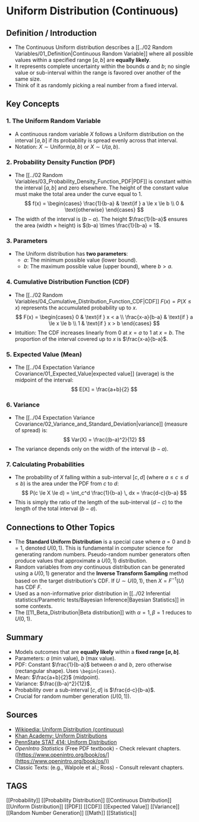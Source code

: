 # Uniform Distribution (Continuous)

## Definition / Introduction
*   The Continuous Uniform distribution describes a [[../02 Random Variables/01_Definition|Continuous Random Variable]] where all possible values within a specified range $[a, b]$ are **equally likely**.
*   It represents complete uncertainty within the bounds $a$ and $b$; no single value or sub-interval within the range is favored over another of the same size.
*   Think of it as randomly picking a real number from a fixed interval.

## Key Concepts

### 1. The Uniform Random Variable
*   A continuous random variable $X$ follows a Uniform distribution on the interval $[a, b]$ if its probability is spread evenly across that interval.
*   Notation: $X \sim \text{Uniform}(a, b)$ or $X \sim U(a, b)$.

### 2. Probability Density Function (PDF)
*   The [[../02 Random Variables/03_Probability_Density_Function_PDF|PDF]] is constant within the interval $[a, b]$ and zero elsewhere. The height of the constant value must make the total area under the curve equal to 1.
    $$
    f(x) = \begin{cases} \frac{1}{b-a} & \text{if } a \le x \le b \\ 0 & \text{otherwise} \end{cases}
    $$
*   The width of the interval is $(b-a)$. The height $\frac{1}{b-a}$ ensures the area (width $\times$ height) is $(b-a) \times \frac{1}{b-a} = 1$.

### 3. Parameters
*   The Uniform distribution has **two parameters**:
    *   $a$: The minimum possible value (lower bound).
    *   $b$: The maximum possible value (upper bound), where $b > a$.

### 4. Cumulative Distribution Function (CDF)
*   The [[../02 Random Variables/04_Cumulative_Distribution_Function_CDF|CDF]] $F(x) = P(X \le x)$ represents the accumulated probability up to $x$.
    $$
    F(x) = \begin{cases} 0 & \text{if } x < a \\ \frac{x-a}{b-a} & \text{if } a \le x \le b \\ 1 & \text{if } x > b \end{cases}
    $$
*   Intuition: The CDF increases linearly from 0 at $x=a$ to 1 at $x=b$. The proportion of the interval covered up to $x$ is $\frac{x-a}{b-a}$.

### 5. Expected Value (Mean)
*   The [[../04 Expectation Variance Covariance/01_Expected_Value|expected value]] (average) is the midpoint of the interval:
    $$ E[X] = \frac{a+b}{2} $$

### 6. Variance
*   The [[../04 Expectation Variance Covariance/02_Variance_and_Standard_Deviation|variance]] (measure of spread) is:
    $$ Var(X) = \frac{(b-a)^2}{12} $$
*   The variance depends only on the width of the interval $(b-a)$.

### 7. Calculating Probabilities
*   The probability of $X$ falling within a sub-interval $[c, d]$ (where $a \le c \le d \le b$) is the area under the PDF from $c$ to $d$:
    $$ P(c \le X \le d) = \int_c^d \frac{1}{b-a} \, dx = \frac{d-c}{b-a} $$
*   This is simply the ratio of the length of the sub-interval $(d-c)$ to the length of the total interval $(b-a)$.

## Connections to Other Topics
*   The **Standard Uniform Distribution** is a special case where $a=0$ and $b=1$, denoted $U(0, 1)$. This is fundamental in computer science for generating random numbers. Pseudo-random number generators often produce values that approximate a $U(0, 1)$ distribution.
*   Random variables from *any* continuous distribution can be generated using a $U(0, 1)$ generator and the **Inverse Transform Sampling** method based on the target distribution's CDF. If $U \sim U(0,1)$, then $X = F^{-1}(U)$ has CDF $F$.
*   Used as a non-informative prior distribution in [[../02 Inferential statistics/Parametric tests/Bayesian Inference|Bayesian Statistics]] in some contexts.
*   The [[11_Beta_Distribution|Beta distribution]] with $\alpha=1, \beta=1$ reduces to $U(0,1)$.

## Summary
*   Models outcomes that are **equally likely** within a **fixed range $[a, b]$**.
*   Parameters: $a$ (min value), $b$ (max value).
*   PDF: Constant $\frac{1}{b-a}$ between $a$ and $b$, zero otherwise (rectangular shape). Uses `\begin{cases}`.
*   Mean: $\frac{a+b}{2}$ (midpoint).
*   Variance: $\frac{(b-a)^2}{12}$.
*   Probability over a sub-interval $[c, d]$ is $\frac{d-c}{b-a}$.
*   Crucial for random number generation ($U(0, 1)$).

## Sources
*   [Wikipedia: Uniform Distribution (continuous)](https://en.wikipedia.org/wiki/Uniform_distribution_(continuous))
*   [Khan Academy: Uniform Distributions](https://www.khanacademy.org/math/statistics-probability/modeling-distributions-of-data/continuous-random-variables-library/v/uniform-distributions)
*   [PennState STAT 414: Uniform Distribution](https://online.stat.psu.edu/stat414/lesson/16/16.1)
*   *OpenIntro Statistics* (Free PDF textbook) - Check relevant chapters. ([https://www.openintro.org/book/os/](https://www.openintro.org/book/os/))
*   Classic Texts: (e.g., Walpole et al.; Ross) - Consult relevant chapters.

## TAGS
[[Probability]] [[Probability Distribution]] [[Continuous Distribution]] [[Uniform Distribution]] [[PDF]] [[CDF]] [[Expected Value]] [[Variance]] [[Random Number Generation]] [[Math]] [[Statistics]]